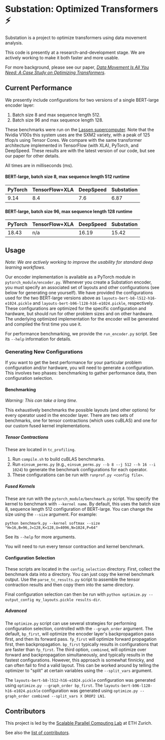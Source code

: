 # Substation: Optimized Transformers :zap:

Substation is a project to optimize transformers using data movement analysis.

This code is presently at a research-and-development stage. We are actively working to make it both faster and more usable.

For more background, please see our paper, [_Data Movement Is All You Need: A Case Study on Optimizing Transformers_](https://arxiv.org/abs/2007.00072).

## Current Performance

We presently include configurations for two versions of a single BERT-large encoder layer:
1. Batch size 8 and max sequence length 512.
2. Batch size 96 and max sequence length 128.

These benchmarks were run on the [Lassen supercomputer](https://hpc.llnl.gov/hardware/platforms/lassen). Note that the Nvidia V100s this system uses are the SXM2 variety, with a peak of 125 tflop/s using Tensor Cores. We compare with the same transformer architecture implemented in TensorFlow (with XLA), PyTorch, and DeepSpeed. These results are with the latest version of our code, but see our paper for other details.

All times are in milliseconds (ms).

#### BERT-large, batch size 8, max sequence length 512 runtime
| PyTorch | TensorFlow+XLA | DeepSpeed | Substation
|---------|----------------|-----------|-----------
| 9.14    | 8.4            | 7.6       | 6.87

#### BERT-large, batch size 96, max sequence length 128 runtime
| PyTorch | TensorFlow+XLA | DeepSpeed | Substation
|---------|----------------|-----------|-----------
| 18.43   | n/a            | 16.19     | 15.42

## Usage

_Note: We are actively working to improve the usability for standard deep learning workflows._

Our encoder implementation is available as a PyTorch module in `pytorch_module/encoder.py`. Whenever you create a Substation encoder, you must specify an associated set of layouts and other configurations (see below for generating one yourself). We have provided the configurations used for the two BERT-large versions above as `layouts-bert-b8-l512-h16-e1024.pickle` and `layouts-bert-b96-l128-h16-e1024.pickle`, respectively. These configurations are optimized for the specific configuration and hardware, but should run for other problem sizes and on other hardware. The underlying optimized implementation for the encoder will be generated and compiled the first time you use it.

For performance benchmarking, we provide the `run_encoder.py` script. See its `--help` information for details.

### Generating New Configurations

If you want to get the best performance for your particular problem configuration and/or hardware, you will need to generate a configuration. This involves two phases: benchmarking to gather performance data, then configuration selection.

#### Benchmarking

_Warning: This can take a long time._

This exhaustively benchmarks the possible layouts (and other options) for every operator used in the encoder layer. There are two sets of benchmarks, one for tensor contractions (which uses cuBLAS) and one for our custom fused kernel implementations.

##### Tensor Contractions

These are located in `tc_profiling`.
1. Run `compile.sh` to build cuBLAS benchmarks.
2. Run `einsum_perms.py` (e.g., `einsum_perms.py --b 8 --j 512 --h 16 --i 1024`) to generate the benchmark configurations for each operator.
3. These configurations can be run with `runprof.py <config file>`.

##### Fused Kernels

These are run with the `pytorch_module/benchmark.py` script. You specify the kernel to benchmark with `--kernel name`. By default, this uses the batch size 8, sequence length 512 configuration of BERT-large. You can change the size using the `--size` argument. For example:
```
python benchmark.py --kernel softmax --size "H=16,B=96,J=128,K=128,U=4096,N=1024,P=64"
```
See its `--help` for more arguments.

You will need to run every tensor contraction and kernel benchmark.

#### Configuration Selection

These scripts are located in the `config_selection` directory. First, collect the benchmark data into a directory. You can just copy the kernel benchmark output. Use the `parse_tc_results.py` script to assemble the tensor contraction results and then copy them into the same directory.

Final configuration selection can then be run with `python optimize.py --output_config my_layouts.pickle results-dir`.

##### Advanced

The `optimize.py` script can use several strategies for performing configuration selection, controlled with the `--graph_order` argument. The default, `bp_first`, will optimize the encoder layer's backpropagation pass first, and then its forward pass. `fp_first` will optimize forward propagation first, then backpropagation. `bp_first` typically results in configurations that are faster than `fp_first`. The third option, `combined`, will optimize over forward and backpropagation simultaneously, and typically results in the fastest configurations. However, this approach is somewhat finnicky, and can often fail to find a valid layout. This can be worked around by telling the optimizer to "split" at certain variables using the `--split_vars` argument.

The `layouts-bert-b8-l512-h16-e1024.pickle` configuration was generated using `optimize.py --graph_order bp_first`. The `layouts-bert-b96-l128-h16-e1024.pickle` configuration was generated using `optimize.py --graph_order combined --split_vars X DROP2 LN1`.

## Contributors

This project is led by the [Scalable Parallel Computing Lab](https://spcl.inf.ethz.ch/) at ETH Zurich.

See also the [list of contributors](https://github.com/spcl/substation/graphs/contributors).
